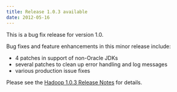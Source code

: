 ```yaml
---
title: Release 1.0.3 available
date: 2012-05-16
---
```

<!---
  Licensed under the Apache License, Version 2.0 (the "License");
  you may not use this file except in compliance with the License.
  You may obtain a copy of the License at

   http://www.apache.org/licenses/LICENSE-2.0

  Unless required by applicable law or agreed to in writing, software
  distributed under the License is distributed on an "AS IS" BASIS,
  WITHOUT WARRANTIES OR CONDITIONS OF ANY KIND, either express or implied.
  See the License for the specific language governing permissions and
  limitations under the License. See accompanying LICENSE file.
-->

This is a bug fix release for version 1.0.

Bug fixes and feature enhancements in this minor release include:

-   4 patches in support of non-Oracle JDKs
-   several patches to clean up error handling and log messages
-   various production issue fixes

Please see the [Hadoop 1.0.3 Release
Notes](http://hadoop.apache.org/docs/r1.0.3/releasenotes.html) for
details.

